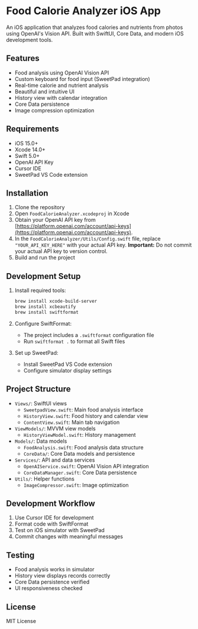 # Food Calorie Analyzer iOS App

An iOS application that analyzes food calories and nutrients from photos using OpenAI's Vision API. Built with SwiftUI, Core Data, and modern iOS development tools.

## Features
- Food analysis using OpenAI Vision API
- Custom keyboard for food input (SweetPad integration)
- Real-time calorie and nutrient analysis
- Beautiful and intuitive UI
- History view with calendar integration
- Core Data persistence
- Image compression optimization

## Requirements
- iOS 15.0+
- Xcode 14.0+
- Swift 5.0+
- OpenAI API Key
- Cursor IDE
- SweetPad VS Code extension

## Installation
1. Clone the repository
2. Open `FoodCalorieAnalyzer.xcodeproj` in Xcode
3. Obtain your OpenAI API key from [https://platform.openai.com/account/api-keys](https://platform.openai.com/account/api-keys).
4. In the `FoodCalorieAnalyzer/Utils/Config.swift` file, replace `"YOUR_API_KEY_HERE"` with your actual API key.
    **Important:** Do not commit your actual API key to version control.
5. Build and run the project

## Development Setup
1. Install required tools:
   ```bash
   brew install xcode-build-server
   brew install xcbeautify
   brew install swiftformat
   ```

2. Configure SwiftFormat:
   - The project includes a `.swiftformat` configuration file
   - Run `swiftformat .` to format all Swift files

3. Set up SweetPad:
   - Install SweetPad VS Code extension
   - Configure simulator display settings

## Project Structure
- `Views/`: SwiftUI views
  - `SweetpadView.swift`: Main food analysis interface
  - `HistoryView.swift`: Food history and calendar view
  - `ContentView.swift`: Main tab navigation
- `ViewModels/`: MVVM view models
  - `HistoryViewModel.swift`: History management
- `Models/`: Data models
  - `FoodAnalysis.swift`: Food analysis data structure
  - `CoreData/`: Core Data models and persistence
- `Services/`: API and data services
  - `OpenAIService.swift`: OpenAI Vision API integration
  - `CoreDataManager.swift`: Core Data persistence
- `Utils/`: Helper functions
  - `ImageCompressor.swift`: Image optimization

## Development Workflow
1. Use Cursor IDE for development
2. Format code with SwiftFormat
3. Test on iOS simulator with SweetPad
4. Commit changes with meaningful messages

## Testing
- Food analysis works in simulator
- History view displays records correctly
- Core Data persistence verified
- UI responsiveness checked

## License
MIT License 
